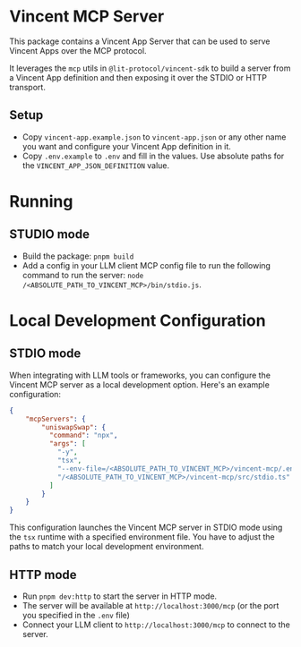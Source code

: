 # Vincent MCP Server

This package contains a Vincent App Server that can be used to serve Vincent Apps over the MCP protocol.

It leverages the `mcp` utils in `@lit-protocol/vincent-sdk` to build a server from a Vincent App definition and then exposing it over the STDIO or HTTP transport.

## Setup

- Copy `vincent-app.example.json` to `vincent-app.json` or any other name you want and configure your Vincent App definition in it.
- Copy `.env.example` to `.env` and fill in the values. Use absolute paths for the `VINCENT_APP_JSON_DEFINITION` value.

# Running

## STUDIO mode

- Build the package: `pnpm build`
- Add a config in your LLM client MCP config file to run the following command to run the server: `node /<ABSOLUTE_PATH_TO_VINCENT_MCP>/bin/stdio.js`.

# Local Development Configuration

## STDIO mode

When integrating with LLM tools or frameworks, you can configure the Vincent MCP server as a local development option. Here's an example configuration:

```json
{
    "mcpServers": {
        "uniswapSwap": {
          "command": "npx",
          "args": [
            "-y",
            "tsx",
            "--env-file=/<ABSOLUTE_PATH_TO_VINCENT_MCP>/vincent-mcp/.env",
            "/<ABSOLUTE_PATH_TO_VINCENT_MCP>/vincent-mcp/src/stdio.ts"
          ]
        }
    }
}
```

This configuration launches the Vincent MCP server in STDIO mode using the `tsx` runtime with a specified environment file. You have to adjust the paths to match your local development environment.

## HTTP mode

- Run `pnpm dev:http` to start the server in HTTP mode.
- The server will be available at `http://localhost:3000/mcp` (or the port you specified in the `.env` file)
- Connect your LLM client to `http://localhost:3000/mcp` to connect to the server.
